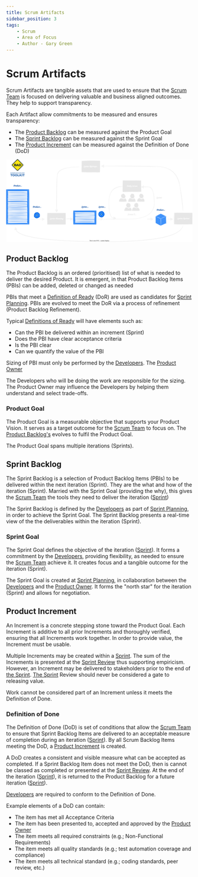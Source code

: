 ```yaml
---
title: Scrum Artifacts
sidebar_position: 3
tags:
    - Scrum
    - Area of Focus
    - Author - Gary Green
---
```


# Scrum Artifacts

Scrum Artifacts are tangible assets that are used to ensure that the [Scrum Team](Scrum%20Team.md) is focused on delivering valuable and business aligned outcomes.  They help to support transparency.

Each Artifact allow commitments to be measured and ensures transparency:

* The [Product Backlog](#product-backlog) can be measured against the Product Goal
* The [Sprint Backlog](#sprint-backlog) can be measured against the Sprint Goal
* The [Product Increment](#product-increment) can be measured against the Definition of Done (DoD)

![Scrum Artifacts](../../../static/img/Scrum%20Artifacts.drawio.svg)

## Product Backlog

The Product Backlog is an ordered (prioritised) list of what is needed to deliver the desired Product.  It is emergent, in that Product Backlog Items (PBIs) can be added, deleted or changed as needed

PBIs that meet a [Definition of Ready](../../todo) (DoR) are used as candidates for [Sprint Planning](Scrum%20Events.md/#sprint-planning).  PBIs are evolved to meet the DoR via a process of refinement (Product Backlog Refinement).

Typical [Definitions of Ready](../../todo) will have elements such as:

- Can the PBI be delivered within an increment (Sprint)
- Does the PBI have clear acceptance criteria
- Is the PBI clear
- Can we quantify the value of the PBI

Sizing of PBI must only be performed by the [Developers](Scrum%20Team/#developer).  The [Product Owner](Scrum%20Team/#product-owner)

The Developers who will be doing the work are responsible for the sizing. The Product Owner may influence the Developers by helping them understand and select trade-offs.

### Product Goal

The Product Goal is a measurable objective that supports your Product Vision.  It serves as a target outcome for the [Scrum Team](Scrum%20Team) to focus on.  The [Product Backlog's](Scrum%20Artifacts#product-backlog) evolves to fulfil the Product Goal.

The Product Goal spans multiple iterations (Sprints).

## Sprint Backlog

The Sprint Backlog is a selection of Product Backlog Items (PBIs) to be delivered within the next iteration (Sprint).  They are the what and how of the iteration (Sprint).  Married with the Sprint Goal (providing the why), this gives the [Scrum Team](Scrum%20Team) the tools they need to deliver the iteration ([Sprint](Scrum%20Events#the-sprint))

The Sprint Backlog is defined by the [Developers](Scrum%20Team#developers) as part of [Sprint Planning](Scrum%20Events#sprint-planning), in order to achieve the Sprint Goal.  The Sprint Backlog presents a real-time view of the the deliverables within the iteration (Sprint).

### Sprint Goal

The Sprint Goal defines the objective of the iteration ([Sprint](Scrum%20Events#the-sprint)).  It forms a commitment by the [Developers](Scrum%20Team#developers), providing flexibility, as needed to ensure the [Scrum Team](Scrum%20Team) achieve it.  It creates focus and a tangible outcome for the iteration (Sprint).

The Sprint Goal is created at [Sprint Planning](Scrum%20Events#sprint-planning), in collaboration between the [Developers](Scrum%20Team#developers) and the [Product Owner](Scrum%20Team#product-owner).  It forms the "north star" for the iteration (Sprint) and allows for negotiation.

## Product Increment

An Increment is a concrete stepping stone toward the Product Goal. Each Increment is additive to all prior Increments and thoroughly verified, ensuring that all Increments work together. In order to provide value, the Increment must be usable.

Multiple Increments may be created within a [Sprint](Scrum%20Events#the-sprint). The sum of the Increments is presented at the [Sprint Review](Scrum%20Events#sprint-review) thus supporting empiricism. However, an Increment may be delivered to stakeholders prior to the end of [the Sprint](Scrum%20Events#the-sprint). [The Sprint](Scrum%20Events#the-sprint) Review should never be considered a gate to releasing value.

Work cannot be considered part of an Increment unless it meets the Definition of Done.

### Definition of Done

The Definition of Done (DoD) is set of conditions that allow the [Scrum Team](Scrum%20Team) to ensure that Sprint Backlog Items are delivered to an acceptable measure of completion during an iteration ([Sprint](Scrum%20Events#the-sprint)).  By all Scrum Backlog Items meeting the DoD, a [Product Increment](#prioduct-increment) is created.

A DoD creates a consistent and visible measure what can be accepted as completed.  If a Sprint Backlog Item does not meet the DoD, then is cannot be classed as completed or presented at the [Sprint Review](Scrum%20Events#sprint-review).  At the end of the iteration ([Sprint](Scrum%20Events#the-sprint)), it is returned to the Product Backlog for a future iteration ([Sprint](Scrum%20Events#the-sprint)).

[Developers](Scrum%20Team#developer) are required to conform to the Definition of Done.

Example elements of a DoD can contain:

- The item has met all Acceptance Criteria
- The item has been presented to, accepted and approved by the [Product Owner](Scrum%20Team#product-owner)
- The item meets all required constraints (e.g.; Non-Functional Requirements)
- The item meets all quality standards (e.g.; test automation coverage and compliance)
- The item meets all technical standard (e.g.; coding standards, peer review, etc.)